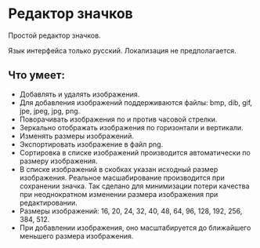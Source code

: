 # Редактор значков
Простой редактор значков.

Язык интерфейса только русский. Локализация не предполагается.

## Что умеет:
- Добавлять и удалять изображения.
- Для добавления изображений поддерживаются файлы: bmp, dib, gif, jpe, jpeg, jpg, png.
- Поворачивать изображения по и против часовой стрелки.
- Зеркально отображать изображения по горизонтали и вертикали.
- Изменять размеры изображений.
- Экспортировать изображение в файл png.
- Сортировка в списке изображений производится автоматически по размеру изображения.
- В списке изображений в скобках указан исходный размер изображения. Реальное масшабирование производится при сохранении значка. Так сделано для минимизации потери качества при неоднократном изменении размера изображения при редактировании.
- Размеры изображений: 16, 20, 24, 32, 40, 48, 64, 96, 128, 192, 256, 384, 512.
- При добавлении изображения, оно масштабируется до ближайшего меньшего размера изображения.
